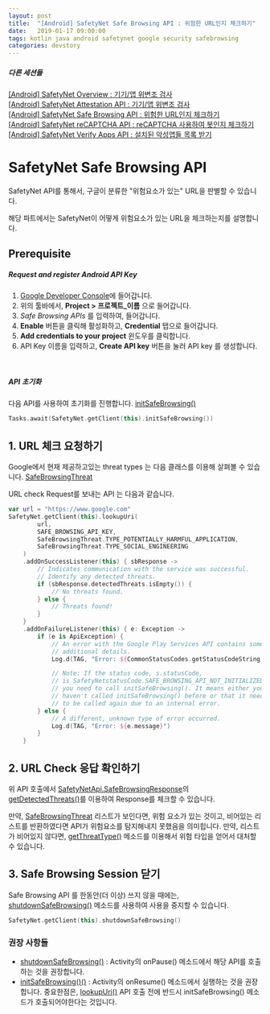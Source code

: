 ```yaml
---
layout: post
title:  "[Android] SafetyNet Safe Browsing API : 위험한 URL인지 체크하기"
date:   2019-01-17 09:00:00
tags: kotlin java android safetynet google security safebrowsing
categories: devstory
---
```


##### 다른 세션들
[[Android] SafetyNet Overview : 기기/앱 위변조 검사](/devstory/2019/01/17/Android-SafetyNet-Overview/) <br/>
[[Android] SafetyNet Attestation API : 기기/앱 위변조 검사](/devstory/2019/01/17/Android-SafetyNet-Attestation/) <br/>
[[Android] SafetyNet Safe Browsing API : 위험한 URL인지 체크하기](/devstory/2019/01/17/Android-SafetyNet-SafeBrowsing/) <br/>
[[Android] SafetyNet reCAPTCHA API : reCAPTCHA 사용하여 봇인지 체크하기](/devstory/2019/01/17/Android-SafetyNet-reCAPTCHA/)  <br/>
[[Android] SafetyNet Verify Apps API : 설치된 악성앱들 목록 받기](/devstory/2019/01/17/Android-SafetyNet-VerifyApps/)


# SafetyNet Safe Browsing API
SafetyNet API를 통해서, 구글이 분류한 "위험요소가 있는" URL을 판별할 수 있습니다.

해당 파트에서는 SafetyNet이 어떻게 위험요소가 있는 URL을 체크하는지를 설명합니다.


## Prerequisite
##### Request and register Android API Key
1. [Google Developer Console](https://console.developers.google.com/project)에 들어갑니다.
2. 위의 툴바에서, **Project > 프로젝트_이름** 으로 들어갑니다.
3. *Safe Browsing APIs* 를 입력하여, 들어갑니다.
4. **Enable** 버튼을 클릭해 활성화하고, **Credential** 탭으로 들어갑니다.
5. **Add credentials to your project** 윈도우를 클릭합니다.
6. API Key 이름을 입력하고, **Create API key** 버튼을 눌러 API key 를 생성합니다.


<br/> 

##### API 초기화
다음 API를 사용하여 초기화를 진행합니다.
[initSafeBrowsing()](https://developers.google.com/android/reference/com/google/android/gms/safetynet/SafetyNetClient.html#initSafeBrowsing%28%29)

```kotlin
Tasks.await(SafetyNet.getClient(this).initSafeBrowsing())
```


## 1. URL 체크 요청하기
Google에서 현재 제공하고있는 threat types 는 다음 클래스를 이용해 살펴볼 수 있습니다.
[SafeBrowsingThreat](https://developers.google.com/android/reference/com/google/android/gms/safetynet/SafeBrowsingThreat)


URL check Request를 보내는 API 는 다음과 같습니다.
```kotlin
var url = "https://www.google.com"
SafetyNet.getClient(this).lookupUri(
        url,
        SAFE_BROWSING_API_KEY,
        SafeBrowsingThreat.TYPE_POTENTIALLY_HARMFUL_APPLICATION,
        SafeBrowsingThreat.TYPE_SOCIAL_ENGINEERING
    )
    .addOnSuccessListener(this) { sbResponse ->
        // Indicates communication with the service was successful.
        // Identify any detected threats.
        if (sbResponse.detectedThreats.isEmpty()) {
            // No threats found.
        } else {
            // Threats found!
        }
    }
    .addOnFailureListener(this) { e: Exception ->
        if (e is ApiException) {
            // An error with the Google Play Services API contains some
            // additional details.
            Log.d(TAG, "Error: ${CommonStatusCodes.getStatusCodeString(e.statusCode)}")

            // Note: If the status code, s.statusCode,
            // is SafetyNetstatusCode.SAFE_BROWSING_API_NOT_INITIALIZED,
            // you need to call initSafeBrowsing(). It means either you
            // haven't called initSafeBrowsing() before or that it needs
            // to be called again due to an internal error.
        } else {
            // A different, unknown type of error occurred.
            Log.d(TAG, "Error: ${e.message}")
        }
    }
```


## 2. URL Check 응답 확인하기
위 API 호출에서 [SafetyNetApi.SafeBrowsingResponse](https://developers.google.com/android/reference/com/google/android/gms/safetynet/SafetyNetApi.SafeBrowsingResponse)의 [getDetectedThreats()](https://developers.google.com/android/reference/com/google/android/gms/safetynet/SafetyNetApi.SafeBrowsingResponse.html#getDetectedThreats%28%29)를 이용하여 Response를 체크할 수 있습니다.

만약, [SafeBrowsingThreat](https://developers.google.com/android/reference/com/google/android/gms/safetynet/SafeBrowsingThreat) 리스트가 보인다면, 위험 요소가 있는 것이고, 비어있는 리스트를 반환하였다면 API가 위험요소를 탐지해내지 못했음을 의미힙니다.
만약, 리스트가 비어있지 않다면, [getThreatType()](https://developers.google.com/android/reference/com/google/android/gms/safetynet/SafeBrowsingThreat.html#getThreatType%28%29) 메소드를 이용해서 위험 타입을 얻어서 대처할 수 있습니다.


## 3. Safe Browsing Session 닫기
Safe Browsing API 를 한동안(더 이상) 쓰지 않을 때에는, [shutdownSafeBrowsing()](https://developers.google.com/android/reference/com/google/android/gms/safetynet/SafetyNetClient.html#shutdownSafeBrowsing%28%29) 메소드를 사용하여 사용을 중지할 수 있습니다.

```kotlin
SafetyNet.getClient(this).shutdownSafeBrowsing()
```


### 권장 사항들
- [shutdownSafeBrowsing()](https://developers.google.com/android/reference/com/google/android/gms/safetynet/SafetyNetClient.html#shutdownSafeBrowsing%28%29) : Activity의 onPause() 메소드에서 해당 API를 호출하는 것을 권장합니다.
- [initSafeBrowsing()()](https://developers.google.com/android/reference/com/google/android/gms/safetynet/SafetyNetClient.html#initSafeBrowsing%28%29) : Activity의 onResume() 메소드에서 실행하는 것을 권장합니다. 중요한점은, [lookupUri()](https://developers.google.com/android/reference/com/google/android/gms/safetynet/SafetyNetClient.html#lookupUri%28java.lang.String,%20java.lang.String,%20int...%29) API 호출 전에 반드시 initSafeBrowsing() 메소드가 호출되어야한다는 것입니다.